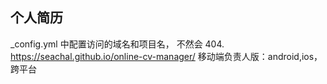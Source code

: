 ## 个人简历
_config.yml 中配置访问的域名和项目名， 不然会 404. 
https://seachal.github.io/online-cv-manager/
移动端负责人版：android,ios，跨平台
